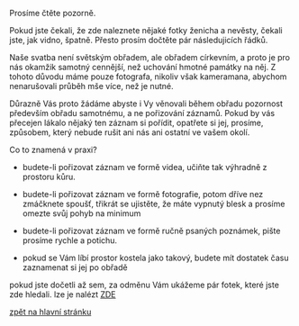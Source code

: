 Prosíme čtěte pozorně.

Pokud jste čekali, že zde naleznete nějaké fotky ženicha a nevěsty,
čekali jste, jak vidno, špatně. Přesto prosím dočtěte pár následujicích řádků.

Naše svatba není světským obřadem, ale obřadem církevním, a proto
je pro nás okamžik samotný cennější, než uchování hmotné památky na něj.
Z tohoto důvodu máme pouze fotografa, nikoliv však kameramana, abychom nenarušovali
průběh mše více, než je nutné.

Důrazně Vás proto žádáme abyste i Vy věnovali během obřadu pozornost
především obřadu samotnému, a ne pořizování záznamů. Pokud by vás přecejen
lákalo nějaký ten záznam si pořídit, opatřete si jej, prosíme, způsobem,
který nebude rušit ani nás ani ostatní ve vašem okolí.

Co to znamená v praxi?


 * budete-li pořizovat záznam ve formě videa, učiňte tak výhradně z prostoru kůru.

 * budete-li pořizovat záznam ve formě fotografie, potom dříve nez zmáčknete spoušť,
 třikrát se ujistěte, že máte vypnutý blesk a prosíme omezte svůj pohyb na minimum

 * budete-li pořizovat záznam ve formě ručně psaných poznámek, pište prosíme rychle a potichu.

 * pokud se Vám líbí prostor kostela jako takový,
 budete mít dostatek času zaznamenat si jej po obřadě

pokud jste dočetli až sem, za odměnu Vám ukážeme pár fotek, které jste zde hledali.
lze je nalézt [ZDE](./galery/All.md)

[zpět na hlavní stránku](./IntroPage.md)